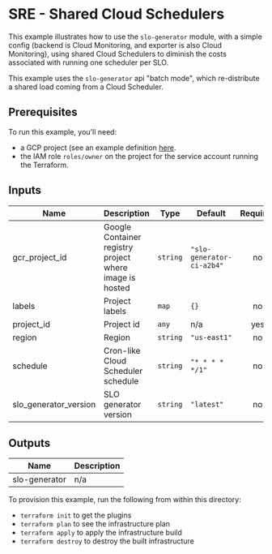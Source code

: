 # SRE - Shared Cloud Schedulers

This example illustrates how to use the `slo-generator` module, with a simple
config (backend is Cloud Monitoring, and exporter is also Cloud Monitoring), 
using shared Cloud Schedulers to diminish the costs associated with running
one scheduler per SLO.

This example uses the `slo-generator` api "batch mode", which re-distribute a 
shared load coming from a Cloud Scheduler.


## Prerequisites

To run this example, you'll need:

- a GCP project (see an example definition [here](../../test/setup/main.tf).
- the IAM role `roles/owner` on the project for the service account running the Terraform.


<!-- BEGINNING OF PRE-COMMIT-TERRAFORM DOCS HOOK -->
## Inputs

| Name                    | Description                                             | Type     | Default                   | Required |
| ----------------------- | ------------------------------------------------------- | -------- | ------------------------- | :------: |
| gcr\_project\_id        | Google Container registry project where image is hosted | `string` | `"slo-generator-ci-a2b4"` |    no    |
| labels                  | Project labels                                          | `map`    | `{}`                      |    no    |
| project\_id             | Project id                                              | `any`    | n/a                       |   yes    |
| region                  | Region                                                  | `string` | `"us-east1"`              |    no    |
| schedule                | Cron-like Cloud Scheduler schedule                      | `string` | `"* * * * */1"`           |    no    |
| slo\_generator\_version | SLO generator version                                   | `string` | `"latest"`                |    no    |

## Outputs

| Name          | Description |
| ------------- | ----------- |
| slo-generator | n/a         |

<!-- END OF PRE-COMMIT-TERRAFORM DOCS HOOK -->

To provision this example, run the following from within this directory:
- `terraform init` to get the plugins
- `terraform plan` to see the infrastructure plan
- `terraform apply` to apply the infrastructure build
- `terraform destroy` to destroy the built infrastructure
